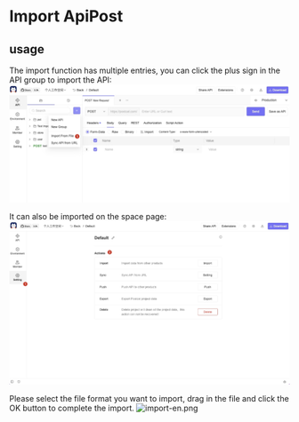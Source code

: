 # Import ApiPost

## usage

The import function has multiple entries, you can click the plus sign in the API group to import the API:
![](https://raw.githubusercontent.com/kamalyes/pika-extensions/master/shared/assets/images/import-api-en.png)

It can also be imported on the space page:
![](https://raw.githubusercontent.com/kamalyes/pika-extensions/master/shared/assets/images/overview-en.png)

Please select the file format you want to import, drag in the file and click the OK button to complete the import.
![import-en.png](https://data.eolink.com/KNQjJ5Uc9d29a40f864631230741270152f61a01b8ad717)
